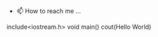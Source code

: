 
- 📫 How to reach me ...

<!---
vabesvaradwaj/vabesvaradwaj is a ✨ special ✨ repository because its `README.md` (this file) appears on your GitHub profile.
You can click the Preview link to take a look at your changes.
--->
include<iostream.h>
void main()
cout(Hello World)
